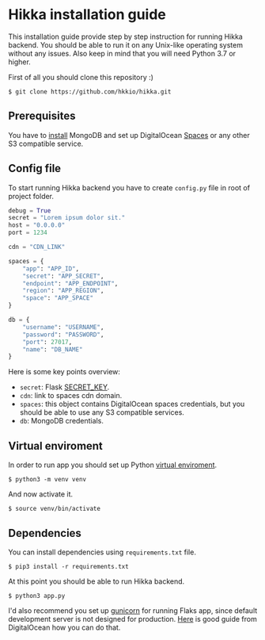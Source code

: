 # Hikka installation guide

This installation guide provide step by step instruction for running Hikka backend. You should be able to run it on any Unix-like operating system without any issues. Also keep in mind that you will need Python 3.7 or higher.

First of all you should clone this repository :)

```
$ git clone https://github.com/hkkio/hikka.git
```

## Prerequisites

You have to [install]((https://www.digitalocean.com/community/tutorials/how-to-install-mongodb-on-ubuntu-18-04)) MongoDB and set up DigitalOcean [Spaces](https://www.digitalocean.com/products/spaces/) or any other S3 compatible service.


## Config file

To start running Hikka backend you have to create `config.py` file in root of project folder.

```python
debug = True
secret = "Lorem ipsum dolor sit."
host = "0.0.0.0"
port = 1234

cdn = "CDN_LINK"

spaces = {
    "app": "APP_ID",
    "secret": "APP_SECRET",
    "endpoint": "APP_ENDPOINT",
    "region": "APP_REGION",
    "space": "APP_SPACE"
}

db = {
    "username": "USERNAME",
    "password": "PASSWORD",
    "port": 27017,
    "name": "DB_NAME"
}
```

Here is some key points overview:

- `secret`: Flask [SECRET_KEY](https://stackoverflow.com/a/22463969/9217774).
- `cdn`: link to spaces cdn domain.
- `spaces`: this object contains DigitalOcean spaces credentials, but you should be able to use any S3 compatible services.
- `db`: MongoDB credentials.

## Virtual enviroment

In order to run app you should set up Python [virtual enviroment](https://docs.python.org/3/tutorial/venv.html).

```
$ python3 -m venv venv
```

And now activate it.

```
$ source venv/bin/activate
```

## Dependencies

You can install dependencies using `requirements.txt` file.

```
$ pip3 install -r requirements.txt
```

At this point you should be able to run Hikka backend.

```
$ python3 app.py
```

I'd also recommend you set up [gunicorn](https://gunicorn.org) for running Flaks app, since default development server is not designed for production. [Here](https://www.digitalocean.com/community/tutorials/how-to-serve-flask-applications-with-gunicorn-and-nginx-on-ubuntu-18-04) is good guide from DigitalOcean how you can do that.

